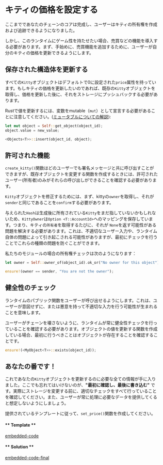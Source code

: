 キティの価格を設定する
===

ここまでであなたのチェーンのコアは完成し、ユーザーはキティの所有権を作成および追跡できるようになりました。

しかし、このランタイムにゲーム性を持たせたい場合、売買などの機能を導入する必要があります。まず、手始めに、売買機能を追加するために、ユーザーが自分のキティの価格を更新できるようにします。

## 保存された構造体を更新する

すべての`Kitty`オブジェクトはデフォルトで0に設定された`price`属性を持っています。もしキティの価格を更新したいのであれば、既存の`Kitty`オブジェクトを取得し、価格を更新した後に、それをストレージにプッシュバックする必要があります。

Rustで値を更新するには、変数をmutable（`mut`）として宣言する必要があることに注意してください。([ミュータブルについての解説](https://doc.rust-jp.rs/the-rust-programming-language-ja/1.6/book/mutability.html)): 

```rust
let mut object = Self::get_object(object_id);
object.value = new_value;

<Objects<T>>::insert(object_id, object);
```

## 許可された機能

`create_kitty()`関数はどのユーザーでも署名メッセージと共に呼び出すことができますが、既存オブジェクトを変更する関数を作成するときには、許可されたユーザー(所有者)のみがそれらの呼び出しができることを確認する必要があります。

`Kitty`オブジェクトを修正するためには、まず、kittyの`owner`を取得し、それが`sender`と同じであることを`confirm`する必要があります。

与えられた`Hash`は生成後に所有されている`Kitty`をまだ指していないかもしれないため、`KittyOwner`は`Option <T::AccountId>`へのマッピングを保存しています。つまり、キティの`所有者`を取得するたびに、それが `None`を返す可能性がある問題を解決する必要があります。これは、不適切なユーザー入力や、ランタイム自体の問題によって引き起こされる可能性がありますが、最初にチェックを行うことでこれらの種類の問題を防ぐことができます。

私たちのモジュールの場合の所有権チェックは次のようになります：

```rust
let owner = Self::owner_of(object_id).ok_or("No owner for this object")?;

ensure!(owner == sender, "You are not the owner");
```

## 健全性のチェック

ランタイムのパブリック関数をユーザーが呼び出せるようにします。これは、ユーザーが意図せずに、または悪意を持って不適切な入力を行う可能性が生まれることを意味します。

ユーザーがチェーンを壊さないように、ランタイムが常に健全性チェックを行っていることを確認する必要があります。オブジェクトの値を更新する関数を作成している場合、最初に行うべきことはオブジェクトが存在することを確認することです。

```rust
ensure!(<MyObject<T>>::exists(object_id));
```

## あなたの番です！

これであなたの`Kitty`オブジェクトを更新するのに必要な全ての情報が手に入りました。ここでも忘れてはいけないのが、**"最初に確認し、最後に書き込む"** です。実際にストレージを変更する前に、適切なチェックをすべて行っていることを確認してください。また、ユーザーが常に処理に必要なデータを提供してくると想定しないようにしましょう。

提供されているテンプレートに従って、`set_price()`関数を作成してください。

<!-- tabs:start -->

#### ** Template **

[embedded-code](../../3/assets/3.1-template.rs ':include :type=code embed-template')

#### ** Solution **

[embedded-code-final](../../3/assets/3.1-finished-code.rs ':include :type=code embed-final')

<!-- tabs:end -->